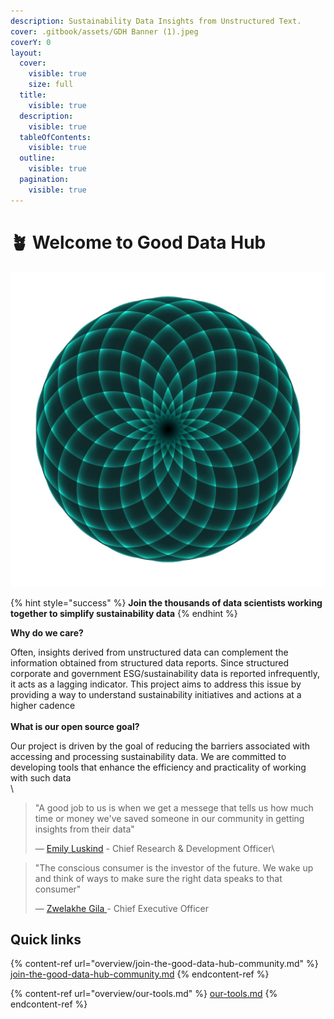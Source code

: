 ```yaml
---
description: Sustainability Data Insights from Unstructured Text.
cover: .gitbook/assets/GDH Banner (1).jpeg
coverY: 0
layout:
  cover:
    visible: true
    size: full
  title:
    visible: true
  description:
    visible: true
  tableOfContents:
    visible: true
  outline:
    visible: true
  pagination:
    visible: true
---
```


# 🪴 Welcome to Good Data Hub

&#x20;                    ![](<.gitbook/assets/GDH Logo (white background).jpeg>)

{% hint style="success" %}
**Join the thousands of data scientists working together to simplify sustainability data**&#x20;
{% endhint %}

**Why do we care?**

Often, insights derived from unstructured data can complement the information obtained from structured data reports. Since structured corporate and government ESG/sustainability data is reported infrequently, it acts as a lagging indicator. This project aims to address this issue by providing a way to understand sustainability initiatives and actions at a higher cadence\
\
**What is our open source goal?**

Our project is driven by the goal of reducing the barriers associated with accessing and processing sustainability data. We are committed to developing tools that enhance the efficiency and practicality of working with such data\
\


> "A good job to us is when we get a messege that tells us how much time or money we've saved someone in our community in getting insights from their data"&#x20;
>
> — [Emily Luskind](https://www.linkedin.com/in/emily-luskind-050b9944/) - Chief Research & Development Officer\
>

> "The conscious consumer is the investor of the future. We wake up and think of ways to make sure the right data speaks to that consumer"
>
> — [Zwelakhe Gila ](overview/our-tools.md)- Chief Executive Officer&#x20;

## Quick links

{% content-ref url="overview/join-the-good-data-hub-community.md" %}
[join-the-good-data-hub-community.md](overview/join-the-good-data-hub-community.md)
{% endcontent-ref %}

{% content-ref url="overview/our-tools.md" %}
[our-tools.md](overview/our-tools.md)
{% endcontent-ref %}

